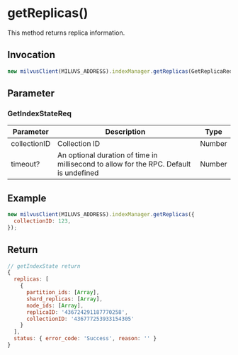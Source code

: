 # getReplicas()

This method returns replica information.

## Invocation

```javascript
new milvusClient(MILUVS_ADDRESS).indexManager.getReplicas(GetReplicaReq);
```

## Parameter

### GetIndexStateReq

| Parameter    | Description                                                                            | Type   |
| ------------ | -------------------------------------------------------------------------------------- | ------ |
| collectionID | Collection ID                                                                          | Number |
| timeout?     | An optional duration of time in millisecond to allow for the RPC. Default is undefined | Number |

## Example

```javascript
new milvusClient(MILUVS_ADDRESS).indexManager.getReplicas({
  collectionID: 123,
});
```

## Return

```javascript
// getIndexState return
{
  replicas: [
    {
      partition_ids: [Array],
      shard_replicas: [Array],
      node_ids: [Array],
      replicaID: '436724291187770258',
      collectionID: '436777253933154305'
    }
  ],
  status: { error_code: 'Success', reason: '' }
}
```
